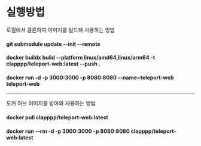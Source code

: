 # 실행방법

로컬에서 클론하여 이미지를 빌드해 사용하는 방법

#### git submodule update --init --remote
#### docker buildx build --platform linux/amd64,linux/arm64 -t clapppp/teleport-web:latest --push .
#### docker run -d -p 3000:3000 -p 8080:8080 --name=teleport-web teleport-web

-------

도커 허브 이미지를 받아와 사용하는 방법

#### docker pull clapppp/teleport-web:latest
#### docker run --rm -d -p 3000:3000 -p 8080:8080 clapppp/teleport-web:latest